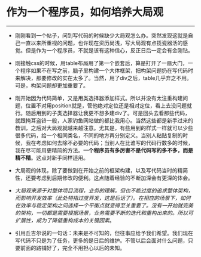 作为一个程序员，如何培养大局观
=
---

- 刚刚看到一个帖子，问到写代码的时候缺少大局观怎么办。突然发现这就是自己一直以来所重视的问题，也许现在资历尚浅，写大局观有点揽瓷器活的感觉。但是作为一个程序员，不就是该有这种信心，反正日后一定会有金刚钻。

- 刚接触css的时候，用table布局用了第一个嵌套后，算是打开了一扇大门，一个程序如果不在写之前，脑子里构建一个大体框架，把构架问题扔在写代码时来解决，那要修改的实在太多了。当然，用了div之后，table几乎弃之不用。可是，构架问题却更加重要了。
 
- 刚开始因为代码简单，又是用类选择器添加样式。所以并没有太注重构建问题，位置不对用position就是，管他绝对定位还是相对定位，看上去没问题就行。随后用到的子类选择器让我更不想多建div了。可是回头去看那些代码，就跟掩耳盗铃一般，人家钓鱼网站做的都比我用心。当然这些都是新手过来的教训，之后对大局观就越来越注意。尤其是，有些用到的样式一样就可以少些很多代码，给一个相同类名，不同的地方再分别定义。当别人粘贴复制的时候，我在考虑如何去除不必要的代码；当别人在比谁写的代码行数多的时候，我在尽可能用更精简的方法。**一个程序员有多厉害不是代码写的多不多，而是精不精**。这点对新手同样适用。

- 大局观的体现，除了要做到在开始之前的框架构建，以及写代码当时的精简性，还要考虑到后期修改的便利。这点随着经验的不断加深会有更深的体会。

- *大局观来源于对整体项目流程，业务的理解。但也不能过度的追求整体架构，而影响开发效率（此处特指过度开发，这是后话了）。在相应的场景下，如何在效率与稳定架构之间选择一个平衡点就变得至关重要了。没有一开始就完美的架构，一切都是需要根据场景，业务需要不断的迭代和重构出来的。所以可扩展性，成为了降低重构成本的关键因素*。

- 引用丘吉尔说的一句话：未来是不可知的，但往事应给予我们希望。我们现在写代码不只是为了任务，更多的是日后的维护。不管以后会面对什么问题，只要前面的路铺好了，完全不用担心以后的未知。